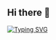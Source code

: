 ## Hi there 👋

[![Typing SVG](https://readme-typing-svg.herokuapp.com?font=Fira+Code&pause=1000&color=22779C&center=true&random=false&width=435&lines=Hi;I'm+Ygor;Be+welcome)](https://git.io/typing-svg)

<!--
**YgorLeite/YgorLeite** is a ✨ _special_ ✨ repository because its `README.md` (this file) appears on your GitHub profile.

Here are some ideas to get you started:

- 🔭 I’m currently working on ...
- 🌱 I’m currently learning ...
- 👯 I’m looking to collaborate on ...
- 🤔 I’m looking for help with ...
- 💬 Ask me about ...
- 📫 How to reach me: ...
- 😄 Pronouns: ...
- ⚡ Fun fact: ...
-->
